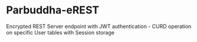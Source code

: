 # Parbuddha-eREST
Encrypted REST Server endpoint with JWT authentication - CURD operation on specific User tables with Session storage
